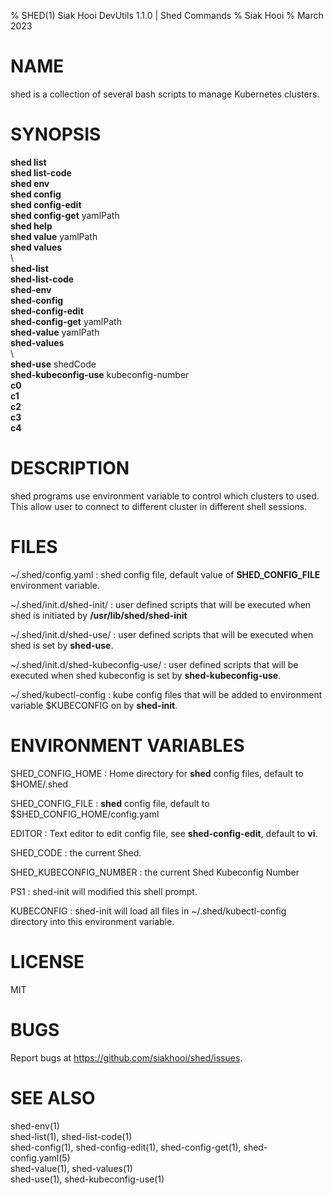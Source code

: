 % SHED(1) Siak Hooi DevUtils 1.1.0 | Shed Commands
% Siak Hooi
% March 2023

# NAME
shed is a collection of several bash scripts to manage Kubernetes clusters.

# SYNOPSIS
**shed list**\
**shed list-code**\
**shed env**\
**shed config**\
**shed config-edit**\
**shed config-get** yamlPath\
**shed help**\
**shed value** yamlPath\
**shed values**\
\ \
**shed-list**\
**shed-list-code**\
**shed-env**\
**shed-config**\
**shed-config-edit**\
**shed-config-get** yamlPath\
**shed-value** yamlPath\
**shed-values**\
\ \
**shed-use** shedCode\
**shed-kubeconfig-use** kubeconfig-number\
**c0**\
**c1**\
**c2**\
**c3**\
**c4**

# DESCRIPTION
shed programs use environment variable to control which clusters to used. This allow user to connect to different cluster in different shell sessions.

# FILES
~/.shed/config.yaml
: shed config file, default value of **SHED_CONFIG_FILE** environment variable.

~/.shed/init.d/shed-init/
: user defined scripts that will be executed when shed is initiated by **/usr/lib/shed/shed-init**

~/.shed/init.d/shed-use/
: user defined scripts that will be executed when shed is set by **shed-use**.

~/.shed/init.d/shed-kubeconfig-use/
: user defined scripts that will be executed when shed kubeconfig is set by **shed-kubeconfig-use**.

~/.shed/kubectl-config
: kube config files that will be added to environment variable $KUBECONFIG on by **shed-init**.

# ENVIRONMENT VARIABLES
SHED_CONFIG_HOME
: Home directory for **shed** config files, default to $HOME/.shed

SHED_CONFIG_FILE
: **shed** config file, default to $SHED_CONFIG_HOME/config.yaml

EDITOR
: Text editor to edit config file, see **shed-config-edit**, default to **vi**.

SHED_CODE
: the current Shed.

SHED_KUBECONFIG_NUMBER
: the current Shed Kubeconfig Number

PS1
: shed-init will modified this shell prompt.

KUBECONFIG
: shed-init will load all files in ~/.shed/kubectl-config directory into this environment variable.

# LICENSE
MIT

# BUGS
Report bugs at https://github.com/siakhooi/shed/issues.

# SEE ALSO
shed-env(1)\
shed-list(1), shed-list-code(1)\
shed-config(1), shed-config-edit(1), shed-config-get(1), shed-config.yaml(5)\
shed-value(1), shed-values(1)\
shed-use(1), shed-kubeconfig-use(1)